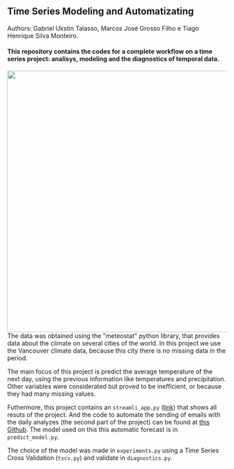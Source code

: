 ## Time Series Modeling and Automatizating 

Authors: Gabriel Ukstin Talasso, Marcos José Grosso Filho e Tiago Henrique Silva Monteiro.

#### This repository contains the codes for a complete workflow on a time series project: analisys, modeling and the diagnostics of temporal data.

<img src="https://github.com/GabrielTalasso/trabalho-series/assets/75808460/201dbb79-04fa-429f-b228-24f3adb71dbe" align="right" width="600">


The data was obtained using the "meteostat" python library, that provides data about the climate on several cities of the world. In this project we use the Vancouver climate data, because this city there is no missing data in the period.

The main focus of this project is predict the average temperature of the next day, using the previous information like temperatures and precipitation. Other variables were considerated but proved to be inefficient, or because they had many missing values.

Futhermore, this project contains an `streamli_app.py` ([link](https://gabrieltalasso-trabalho-series-streamlit-app-vug9p4.streamlit.app/)) that shows all resuts of the project. And the code to automate the sending of emails with the daily analyzes (the second part of the project) can be found at [this Github](https://github.com/Marcosgrosso/automation_series). The model used on this this automatic forecast is in `predict_model.py`.

The choice of the model was made in `experiments.py` using a Time Series Cross Validation (`tscv.py`) and validate in `diagnostics.py`.





